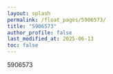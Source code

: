 ```yaml
---
layout: splash
permalink: /float_pages/5906573/
title: "5906573"
author_profile: false
last_modified_at: 2025-06-13
toc: false
---
```

 
5906573
